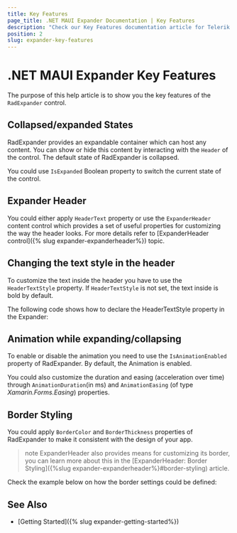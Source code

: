 ```yaml
---
title: Key Features
page_title: .NET MAUI Expander Documentation | Key Features
description: "Check our Key Features documentation article for Telerik Expander for .NET MAUI control."
position: 2
slug: expander-key-features
---
```


# .NET MAUI Expander Key Features

The purpose of this help article is to show you the key features of the `RadExpander` control. 

## Collapsed/expanded States

RadExpander provides an expandable container which can host any content. You can show or hide this content by interacting with the `Header` of the control. The default state of RadExpander is collapsed.

You could use `IsExpanded` Boolean property to switch the current state of the control.

## Expander Header

You could either apply `HeaderText` property or use the `ExpanderHeader` content control which provides a set of useful properties for customizing the way the header looks. For more details refer to [ExpanderHeader control]({% slug expander-expanderheader%}) topic.

<snippet id='expander-features-headerlocation'/>

## Changing the text style in the header

To customize the text inside the header you have to use the `HeaderTextStyle` property. If `HeaderTextStyle` is not set, the text inside is bold by default.

The following code shows how to declare the HeaderTextStyle property in the Expander:

<snippet id='expander-features-headertext-styling'/>

## Animation while expanding/collapsing

To enable or disable the animation you need to use the `IsAnimationEnabled` property of RadExpander. By default, the Animation is enabled.

You could also customize the duration and easing (acceleration over time) through `AnimationDuration`(in ms) and `AnimationEasing` (of type *Xamarin.Forms.Easing*) properties.

## Border Styling

You could apply `BorderColor` and `BorderThickness` properties of RadExpander to make it consistent with the design of your app.

>note ExpanderHeader also provides means for customizing its border, you can learn more about this in the [ExpanderHeader: Border Styling]({%slug expander-expanderheader%}#border-styling) article.

Check the example below on how the border settings could be defined:

<snippet id='expander-features-borderstyling'/>

## See Also

- [Getting Started]({% slug expander-getting-started%})
